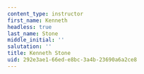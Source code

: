 ```yaml
---
content_type: instructor
first_name: Kenneth
headless: true
last_name: Stone
middle_initial: ''
salutation: ''
title: Kenneth Stone
uid: 292e3ae1-66ed-e8bc-3a4b-23690a6a2ce8
---
```

